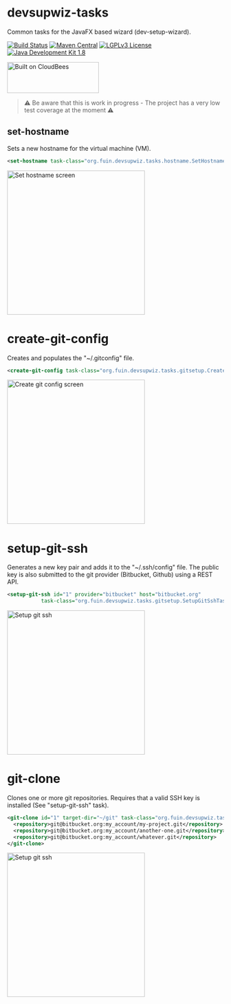 # devsupwiz-tasks
Common tasks for the JavaFX based wizard (dev-setup-wizard).

[![Build Status](https://fuin-org.ci.cloudbees.com/job/devsupwiz-tasks/badge/icon)](https://fuin-org.ci.cloudbees.com/job/devsupwiz-tasks/)
[![Maven Central](https://maven-badges.herokuapp.com/maven-central/org.fuin/devsupwiz-tasks/badge.svg)](https://maven-badges.herokuapp.com/maven-central/org.fuin/devsupwiz-tasks/)
[![LGPLv3 License](http://img.shields.io/badge/license-LGPLv3-blue.svg)](https://www.gnu.org/licenses/lgpl.html)
[![Java Development Kit 1.8](https://img.shields.io/badge/JDK-1.8-green.svg)](http://www.oracle.com/technetwork/java/javase/downloads/jdk8-downloads-2133151.html)

<a href="https://fuin-org.ci.cloudbees.com/job/devsupwiz-tasks"><img src="http://www.fuin.org/images/Button-Built-on-CB-1.png" width="213" height="72" border="0" alt="Built on CloudBees"/></a>

> :warning: Be aware that this is work in progress - The project has a very low test coverage at the moment :warning:

## set-hostname
Sets a new hostname for the virtual machine (VM).
```xml
<set-hostname task-class="org.fuin.devsupwiz.tasks.hostname.SetHostnameTask" />
```

<a href="https://github.com/fuinorg/devsupwiz-tasks/raw/master/tasks/doc/set-hostname.png" target="_blank"><img src="https://github.com/fuinorg/devsupwiz-tasks/raw/master/tasks/doc/set-hostname.png" width="320" height="335" alt="Set hostname screen"></a>

# create-git-config
Creates and populates the "~/.gitconfig" file.
```xml
<create-git-config task-class="org.fuin.devsupwiz.tasks.gitsetup.CreateGitConfigTask" />
```

<a href="https://github.com/fuinorg/devsupwiz-tasks/raw/master/tasks/doc/create-git-config.png" target="_blank"><img src="https://github.com/fuinorg/devsupwiz-tasks/raw/master/tasks/doc/create-git-config.png" width="320" height="335" alt="Create git config screen"></a>

# setup-git-ssh
Generates a new key pair and adds it to the "~/.ssh/config" file. The public key is also submitted to the git provider (Bitbucket, Github) using a REST API.
```xml
<setup-git-ssh id="1" provider="bitbucket" host="bitbucket.org" 
           task-class="org.fuin.devsupwiz.tasks.gitsetup.SetupGitSshTask" />
```

<a href="https://github.com/fuinorg/devsupwiz-tasks/raw/master/tasks/doc/setup-git-ssh.png" target="_blank"><img src="https://github.com/fuinorg/devsupwiz-tasks/raw/master/tasks/doc/setup-git-ssh.png" width="320" height="335" alt="Setup git ssh"></a>

# git-clone
Clones one or more git repositories. Requires that a valid SSH key is installed (See "setup-git-ssh" task).
```xml
<git-clone id="1" target-dir="~/git" task-class="org.fuin.devsupwiz.tasks.gitsetup.GitCloneTask" >
  <repository>git@bitbucket.org:my_account/my-project.git</repository>
  <repository>git@bitbucket.org:my_account/another-one.git</repository>
  <repository>git@bitbucket.org:my_account/whatever.git</repository>
</git-clone>
```

<a href="https://github.com/fuinorg/devsupwiz-tasks/raw/master/tasks/doc/clone-git-repositories.png" target="_blank"><img src="https://github.com/fuinorg/devsupwiz-tasks/raw/master/tasks/doc/clone-git-repositories.png" width="320" height="335" alt="Setup git ssh"></a>

